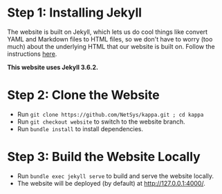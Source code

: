 # Step 1: Installing Jekyll
The website is built on Jekyll, which lets us do cool things like convert YAML
and Markdown files to HTML files, so we don't have to worry (too much) about the
underlying HTML that our website is built on. Follow the instructions
[here](https://jekyllrb.com/docs/installation/).

**This website uses Jekyll 3.6.2.**

# Step 2: Clone the Website
- Run `git clone https://github.com/NetSys/kappa.git ; cd kappa`
- Run `git checkout website` to switch to the website branch.
- Run `bundle install` to install dependencies.

# Step 3: Build the Website Locally
- Run `bundle exec jekyll serve` to build and serve the website locally.
- The website will be deployed (by default) at http://127.0.0.1:4000/.
